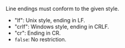 Line endings must conform to the given style.
* "lf": Unix style, ending in LF.
* "crlf": Windows style, ending in CRLF.
* "cr": Ending in CR.
* `false`: No restriction.
